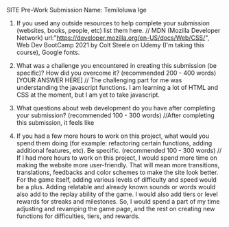 SITE Pre-Work Submission
Name: Temiloluwa Ige

1. If you used any outside resources to help complete your submission (websites, books, people, etc) list them here.
   // MDN (Mozilla Developer Network) url:"https://developer.mozilla.org/en-US/docs/Web/CSS/", Web Dev BootCamp 2021 by Colt Steele on Udemy (I'm taking this course), Google fonts.

2. What was a challenge you encountered in creating this submission (be specific)? How did you overcome it? (recommended 200 - 400 words) [YOUR ANSWER HERE]
   // The challenging part for me was understanding the javascript functions. I am learning a lot of HTML and CSS at the moment, but I am yet to take javascript.
   
3. What questions about web development do you have after completing your submission? (recommended 100 - 300 words)
   //After completing this submission, it feels like  

4. If you had a few more hours to work on this project, what would you spend them doing (for example: refactoring certain functions, adding additional features, etc). Be specific. (recommended 100 - 300 words)
   // If I had more hours to work on this project, I would spend more time on making the website more user-friendly. That will mean more transitions, translations, feedbacks and color schemes to make the site look better. For the game itself, adding various levels of difficulty and speed would be a plus. Adding relatable and already known sounds or words would also add to the replay ability of the game. I would also add tiers or level rewards for streaks and milestones. So, I would spend a part of my time adjusting and revamping the game page, and the rest on creating new functions for difficulties, tiers, and rewards.
